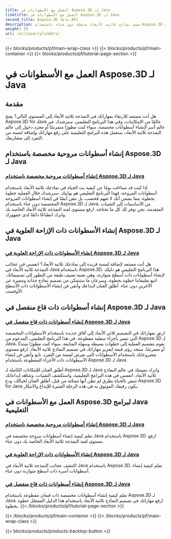 ```yaml
---
title: العمل مع الأسطوانات في Aspose.3D لـ Java
linktitle: العمل مع الأسطوانات في Aspose.3D لـ Java
second_title: Aspose.3D جافا API
description: صمم نماذج ثلاثية الأبعاد مذهلة دون عناء باستخدام Aspose.3D لـ Java! تعلم كيفية إنشاء أسطوانات المروحة، والأسطوانات العلوية، والأسطوانات المقطوعة من الأسفل من خلال البرامج التعليمية.
weight: 25
url: /ar/java/cylinders/
---
```


{{< blocks/products/pf/main-wrap-class >}}
{{< blocks/products/pf/main-container >}}
{{< blocks/products/pf/tutorial-page-section >}}

# العمل مع الأسطوانات في Aspose.3D لـ Java

## مقدمة

هل أنت مستعد للارتقاء بمهاراتك في النمذجة ثلاثية الأبعاد إلى المستوى التالي؟ يفتح Aspose.3D for Java عالمًا من الإمكانيات، وفي هذا البرنامج التعليمي، سنرشدك عبر عالم آسر لإنشاء أسطوانات مخصصة. سواء كنت مطورًا متمرسًا أو مجرد دخول إلى عالم النمذجة ثلاثية الأبعاد، ستعمل هذه البرامج التعليمية على رفع مهاراتك وإضافة لمسة من التفرد إلى مشاريعك.

## إنشاء أسطوانات مروحية مخصصة باستخدام Aspose.3D لـ Java

### [إنشاء أسطوانات مروحية مخصصة باستخدام Aspose.3D لـ Java](./creating-fan-cylinders/)

إذا كنت قد تساءلت يومًا عن كيفية بث الحياة في نماذجك ثلاثية الأبعاد باستخدام أسطوانات المروحة، فهذا البرنامج التعليمي هو بوابتك. سنرشدك خلال العملية خطوة بخطوة، مما يضمن أنك لا تفهم فحسب، بل تتقن أيضًا فن إنشاء أسطوانات المروحة المخصصة دون عناء باستخدام Aspose.3D لـ Java. من الأساسيات إلى التقنيات المتقدمة، نحن نوفر لك كل ما تحتاجه. ارفع مستوى لعبة النمذجة ثلاثية الأبعاد الخاصة بك واترك انطباعًا دائمًا لدى جمهورك.

## إنشاء الأسطوانات ذات الإزاحة العلوية في Aspose.3D لـ Java

### [إنشاء الأسطوانات ذات الإزاحة العلوية في Aspose.3D لـ Java](./creating-cylinders-with-offset-top/)

هل أنت مستعد لإضافة لمسة فريدة إلى نماذجك ثلاثية الأبعاد؟ انغمس في عجائب النمذجة ثلاثية الأبعاد في Java باستخدام Aspose.3D. هذا البرنامج التعليمي هو دليلك لإنشاء أسطوانات ذات أسطح متوازنة، وهي تقنية تضيف طبقة من التطور إلى تصميماتك. اتبع تعليماتنا خطوة بخطوة، وسرعان ما ستتمكن من تصميم نماذج جذابة ومميزة عن الآخرين دون عناء. أطلق العنان لإبداعك وأتقن فن إنشاء الأسطوانات ذات الأسطح الأوفست.

## إنشاء أسطوانات ذات قاع منفصل في Aspose.3D لـ Java

### [إنشاء أسطوانات ذات قاع منفصل في Aspose.3D لـ Java](./creating-cylinders-with-sheared-bottom/)

ارتق بمهاراتك في التصميم ثلاثي الأبعاد إلى آفاق جديدة باستخدام الأسطوانات المخصصة التي تتميز بأجزاء سفلية مقطوعة. في هذا البرنامج التعليمي، المدعوم من Aspose.3D لـ Java، نقوم بتقسيم العملية إلى خطوات بسيطة وسهلة المتابعة. سواء كنت مطورًا مبتدئًا أو متمرسًا، ستجد رؤى قيمة لتعزيز مهاراتك في تصميم النماذج ثلاثية الأبعاد. ارفع مستوى مشروعاتك باستخدام الأسطوانات التي تعرض لمسة من التفرد. تابع وأتقن فن إنشاء الأسطوانات ذات الأجزاء المقطوعة باستخدام Aspose.3D لـ Java.

أطلق العنان للإمكانات الكاملة لـ Aspose.3D لـ Java واترك بصمتك في عالم النماذج ثلاثية الأبعاد. انغمس في هذه البرامج التعليمية، واستكشف التقنيات، وشاهد إبداعاتك تنبض بالحياة بطرق لم تظن أنها ممكنة من قبل. أطلق العنان لخيالك، ودع Aspose.3D for Java يكون رفيقك الموثوق به في هذه الرحلة المثيرة للإبداع والابتكار.
## العمل مع الأسطوانات في Aspose.3D لبرامج Java التعليمية
### [إنشاء أسطوانات مروحية مخصصة باستخدام Aspose.3D لـ Java](./creating-fan-cylinders/)
تعلم كيفية إنشاء أسطوانات مروحة مخصصة في Java باستخدام Aspose.3D. ارفع مستوى لعبة النمذجة ثلاثية الأبعاد الخاصة بك دون عناء.
### [إنشاء الأسطوانات ذات الإزاحة العلوية في Aspose.3D لـ Java](./creating-cylinders-with-offset-top/)
اكتشف عجائب النمذجة ثلاثية الأبعاد في Java باستخدام Aspose.3D. تعلم كيفية إنشاء أسطوانات آسرة ذات أسطح متوازنة دون عناء.
### [إنشاء أسطوانات ذات قاع منفصل في Aspose.3D لـ Java](./creating-cylinders-with-sheared-bottom/)
تعلم كيفية إنشاء أسطوانات مخصصة ذات قيعان مقطوعة باستخدام Aspose.3D لـ Java. ارفع مهاراتك في تصميم النماذج ثلاثية الأبعاد باستخدام هذا الدليل المفصّل خطوة بخطوة.
{{< /blocks/products/pf/tutorial-page-section >}}

{{< /blocks/products/pf/main-container >}}
{{< /blocks/products/pf/main-wrap-class >}}

{{< blocks/products/products-backtop-button >}}
